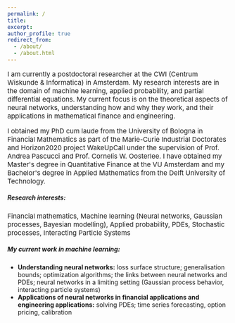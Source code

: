 ```yaml
---
permalink: /
title: 
excerpt:
author_profile: true
redirect_from: 
  - /about/
  - /about.html
---
```

<p style="font-size:15px">
I am currently a postdoctoral researcher at the CWI (Centrum Wiskunde & Informatica) in Amsterdam. My research interests are in the domain of machine learning, applied probability, and partial differential equations. My current focus is on the theoretical aspects of neural networks, understanding how and why they work, and their applications in mathematical finance and engineering. 
</p>

<p style="font-size:15px">
I obtained my PhD cum laude from the University of Bologna in Financial Mathematics as part of the Marie-Curie Industrial Doctorates and Horizon2020 project WakeUpCall under the supervision of Prof. Andrea Pascucci and Prof. Cornelis W. Oosterlee. I have obtained my Master's degree in Quantitative Finance at the VU Amsterdam and my Bachelor's degree in Applied Mathematics from the Delft University of Technology. 
</p>

<h5>Research interests:</h5>
<p style="font-size:15px">
Financial mathematics, Machine learning (Neural networks, Gaussian processes, Bayesian modelling), Applied probability, PDEs, Stochastic processes, Interacting Particle Systems
</p>


<h5>My current work in machine learning:</h5>
<p style="font-size:1px">
<ul>
<li><b>Understanding neural networks:</b> loss surface structure; generalisation bounds; optimization algorithms; the links between neural networks and PDEs; neural networks in a limiting setting (Gaussian process behavior, interacting particle systems)</li>

<li><b>Applications of neural networks in financial applications and engineering applications:</b> solving PDEs; time series forecasting, option pricing, calibration </li>
<ul>
</p>
